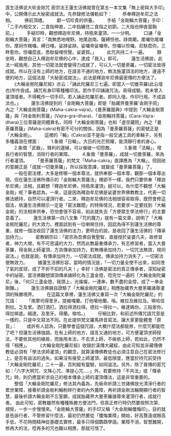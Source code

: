 莲生活佛说大轮金刚咒
  密宗法王蓮生活佛就曾在第五一本文集「無上密與大手印」中，公開傳示此大秘密成就法。先恭錄修法儀軌如下：     　　恭奉釋迦牟尼之法相。  　　佛前頂禮。    　　獻一切珍貴的供養。  　　手結「金剛輪大菩薩」手印：「二手內相交叉，二食指伸直，二中指纏住二食指之初節。二大指也伸直當胸前。」    　　手結印時，觀想釋迦牟尼佛，持瓶來灌頂，一一分明。    　　口誦「金剛輪大菩薩」真言：「南無悉地哩野。地尾迦南。薩縛怛他。跢南闍。尾囉你尾囉你。摩訶作羯囉。縛日哩。娑跢娑跢。娑囉帝娑囉帝。怛囉以怛囉。尼馱麼你。三畔惹你。怛囉麼底，悉馱儗哩怛覽。娑婆賀。」    　　此咒共持二十一遍。    　　靜坐時，觀想自己入釋迦牟尼佛的心中，達成「我入」即可。   　　蓮生活佛說，此法一經施用，其他一切密法就會變得力成就了，可以入一切曼荼羅，一切密法皆得成就。所以在沒有上師的地方，在語言不通的地方，無法施灌頂法的地方，邊遠不便的地方，這個法是「大秘密成就法」，此法是釋迦牟尼佛最密傳的方便法了。   　　《大輪金剛陀羅尼經》亦云：「誦此陀羅尼三七遍。即當入一切曼茶羅(此云壇也)所作皆成。誦咒有身印等種種印法。若作手印誦諸咒法。易得成驗。若未曾入灌頂壇者。不得輒作一切手印。若人誦此陀羅尼者。即同入壇。作印行用。不成盜法也。」  　　蓮生活佛提到的「金剛輪大菩薩」即是「胎藏界曼荼羅'金剛手院」內之「大輪金剛菩薩」(Maha-cakra-vajra)。《曼荼羅圖典》中提到「大輪金剛菩薩」與「持金剛利菩薩」(Vajra-gra-dhara)、「金剛輪持菩薩」(Cara-Vajra-dhara)三位菩薩是同體異名，同時「大輪金剛菩薩」也和「虛空藏院」內之「曼荼羅菩薩」(Maha-cakra)有密不可分的關係，因為「曼荼羅菩薩」的密號正是「大輪金剛」。    　　這裡的「輪」(Cakra)並不是指一般交通工具的車輪子，另有多種義涵在裡面：    　　1.象徵「日輪」，大日的光芒照耀，能清靜行者的身心。    　　2.象徵「武器」，鋒利的邊緣，可以催破一切怨敵。    　　3.象徵「法輪」，增長行者的智慧，消除行者的業障。    　　4.象徵「曼荼羅」，成就一切曼荼羅，來為行者灌頂。    　　「曼荼羅菩薩」的梵文「Maha-cakra」直譯應為「大輪」，但因祂的誓願正是「成就一切曼荼羅」，所以採取意譯，就變成「曼荼羅菩薩」了。  　　一般在密法裡，大多是修哪一個本尊法，就供奉那一個本尊，觀那一個本尊出現。但在蓮生活佛所傳示的「金剛輪大菩薩法」裡卻不一樣，我們只要供奉「釋迦牟尼佛」法相，且觀想「釋迦牟尼佛，持瓶來灌頂」就可以。為什麼不觀想「大輪金剛」呢？筆者認為，一來，這是因為釋迦牟尼佛是娑婆世界佛教教主，代表一切佛法總持，自然可以灌頂行者。二來，釋迦牟尼佛的法相很容易取得，既然會修這個法，依蓮生活佛開示一定是「密法難聞」的特殊情況，若要求一定要找到「大輪金剛」的法相來供奉，恐怕會很不容易，如此就失去「方便眾生學法修行」的主要意義了。   　　蓮生活佛第一四八文集「咒的魔力」就有一篇文章，說明了「大輪金剛陀羅尼」的大效力。裡面談到有一位喇嘛住持，因認為得不到蓮生活佛的尊重，就修一個法收回了蓮生活佛的法力，更明白的說，是收回了蓮生活佛的「傳承加持力」。   　　密教綱宗曰：「密宗為吾佛自覺聖智，直接授於娑婆凡夫，故修習者，神力大增，有不可思議的大力，然而此教最重傳承力，有志修習者，當入大曼荼羅，得金剛上師灌頂，方具傳承加持力，若無傳承加持力，一切咒法無效，視同盜法。」也就是說，有傳承加持力，一切密法成就，傳承加持力消失了，一切密法便無效力。   　　據蓮生活佛形容，當時的情況是，「一切力量全使不出來，如同洩了氣的皮球，成了不折不扣的凡夫！」幸好！活佛是密法的真正傳承者，深知祕密中的祕密。當活佛觀想頭頂傳承諸師化為三盞金燈，唸完廿一遍的「大輪金剛陀羅尼」後，「何只三盞金燈，我頭上，光燦燦，一連串，數不盡的金燈，成了一串金剛鍊。」    　　蓮生活佛親自證驗了「大輪金剛陀羅尼」相應胎藏界大曼荼羅諸尊灌頂的殊勝境界。    　　在這篇文章裡，蓮生活佛又重寫一次「大輪金剛陀羅尼」的咒語：    　　「南摩司得里牙。提維嘎蘭。打他噶他蘭。嗡。維拉及維拉及。嘛哈佳割拉。乏及里。洒打洒打。洒拉得洒拉得。德拉一得拉一。維達媽你。三般家你。得拉嘛底。細達。及里牙。得蘭。梭哈。」    　　仔細比對，和前述所傳咒語咒音是一樣的，只是中文寫法不同。在此提供梵文羅馬拼音寫法，讓大家更能體會「原音」：      　　或許有人認為，只要學會這個咒語，大概什麼法都能修，什麼咒都能唸了吧？但蓮生活佛強調，在有上師的地方，語言又通的地方，可方便灌頂求師授法，不要依其他的緣故，而施用本法，不去求上師，不皈依上師，若如此，仍然不得「相應」。   　　《大輪金剛陀羅尼經》收錄於漢傳大藏經，由此可知並非藏傳佛教徒必須有「學法求師灌頂」的觀念，就算漢傳佛教徒也必須注意自己在密法修行上，是否有盜法的過失。如果沒有接受上師灌頂，最低限度，應當於持咒前受持「大輪金剛陀羅尼」二十一遍，否則縱有靈驗，如同盜法。另外，除了普傳的密咒如：「六字大明咒、文殊心咒、準提心咒.....」外，若要修持「不共法」或「傳承咒」時，則仍應當祈求自己的根本傳承上師的灌頂傳法，這是非常重要的。   　　整個「大輪金剛陀羅尼」修法其內義為，先皈命祈請三世諸佛放光清淨行者的累世業障，接著祈請金剛利輪粉碎行者的內外魔障，再祈請金剛法輪開顯行者的智慧，最後祈請大輪金剛不忘誓願，成就胎藏界大曼荼羅諸尊來灌頂行者，成就行者。   由此可知，密教雖然有種種殊勝方便法門，但真正修行時仍然要按照次第、規矩，一步一步慢慢來。「金剛輪大菩薩」的手印又稱「大金剛輪懺悔印」，目的就是告訴行者，不管修習什麼法，最初仍然要從「懺悔業障」開始，好高鶩遠或眼高手低，不花時間精神從基礎去實修，最多只得個鸚鵡學語。業障不消，智慧難開，修再大的法，唸再多的咒也難以相應，那就可惜了。
